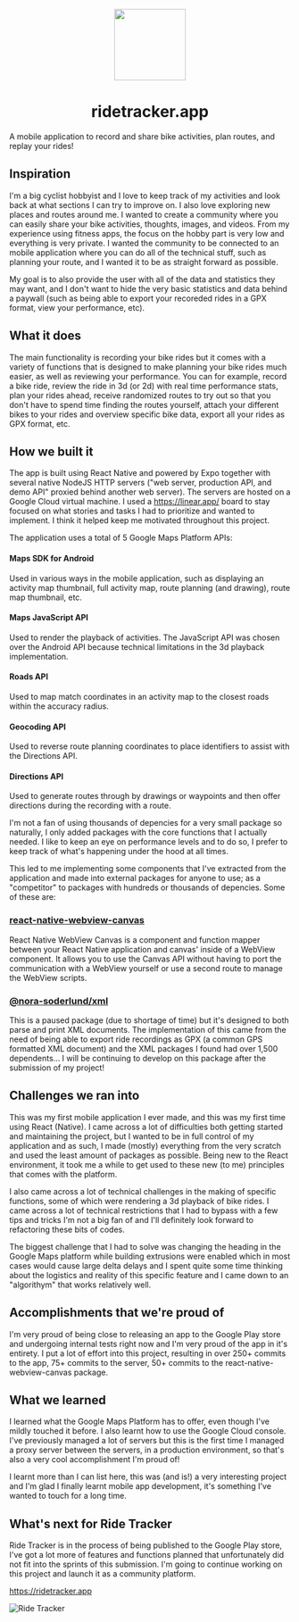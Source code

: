 <p align="center">
  <img src="https://i.imgur.com/2UOCtvd.png" width="128">
  
  <h1 align="center">ridetracker.app</h1>
</p>

A mobile application to record and share bike activities, plan routes, and replay your rides!

## Inspiration
I'm a big cyclist hobbyist and I love to keep track of my activities and look back at what sections I can try to improve on. I also love exploring new places and routes around me. I wanted to create a community where you can easily share your bike activities, thoughts, images, and videos. From my experience using fitness apps, the focus on the hobby part is very low and everything is very private. I wanted the community to be connected to an mobile application where you can do all of the technical stuff, such as planning your route, and I wanted it to be as straight forward as possible.

My goal is to also provide the user with all of the data and statistics they may want, and I don't want to hide the very basic statistics and data behind a paywall (such as being able to export your recoreded rides in a GPX format, view your performance, etc).

## What it does
The main functionality is recording your bike rides but it comes with a variety of functions that is designed to make planning your bike rides much easier, as well as reviewing your performance. You can for example, record a bike ride, review the ride in 3d (or 2d) with real time performance stats, plan your rides ahead, receive randomized routes to try out so that you don't have to spend time finding the routes yourself, attach your different bikes to your rides and overview specific bike data, export all your rides as GPX format, etc.

## How we built it
The app is built using React Native and powered by Expo together with several native NodeJS HTTP servers ("web server, production API, and demo API" proxied behind another web server). The servers are hosted on a Google Cloud virtual machine. I used a https://linear.app/ board to stay focused on what stories and tasks I had to prioritize and wanted to implement. I think it helped keep me motivated throughout this project.

The application uses a total of 5 Google Maps Platform APIs:
#### Maps SDK for Android
Used in various ways in the mobile application, such as displaying an activity map thumbnail, full activity map, route planning (and drawing), route map thumbnail, etc.
#### Maps JavaScript API
Used to render the playback of activities. The JavaScript API was chosen over the Android API because technical limitations in the 3d playback implementation.
#### Roads API
Used to map match coordinates in an activity map to the closest roads within the accuracy radius.
#### Geocoding API
Used to reverse route planning coordinates to place identifiers to assist with the Directions API.
#### Directions API
Used to generate routes through by drawings or waypoints and then offer directions during the recording with a route.

I'm not a fan of using thousands of depencies for a very small package so naturally, I only added packages with the core functions that I actually needed. I like to keep an eye on performance levels and to do so, I prefer to keep track of what's happening under the hood at all times.

This led to me implementing some components that I've extracted from the application and made into external packages for anyone to use; as a "competitor" to packages with hundreds or thousands of depencies. Some of these are:

### [react-native-webview-canvas](https://github.com/nora-soderlund/react-native-webview-canvas#readme)
React Native WebView Canvas is a component and function mapper between your React Native application and canvas' inside of a WebView component. It allows you to use the Canvas API without having to port the communication with a WebView yourself or use a second route to manage the WebView scripts.

### [@nora-soderlund/xml](https://github.com/nora-soderlund/xml#readme)
This is a paused package (due to shortage of time) but it's designed to both parse and print XML documents. The implementation of this came from the need of being able to export ride recordings as GPX (a common GPS formatted XML document) and the XML packages I found had over 1,500 dependents... I will be continuing to develop on this package after the submission of my project!

## Challenges we ran into
This was my first mobile application I ever made, and this was my first time using React (Native). I came across a lot of difficulties both getting started and maintaining the project, but I wanted to be in full control of my application and as such, I made (mostly) everything from the very scratch and used the least amount of packages as possible. Being new to the React environment, it took me a while to get used to these new (to me) principles that comes with the platform.

I also came across a lot of technical challenges in the making of specific functions, some of which were rendering a 3d playback of bike rides. I came across a lot of technical restrictions that I had to bypass with a few tips and tricks I'm not a big fan of and I'll definitely look forward to refactoring these bits of codes.

The biggest challenge that I had to solve was changing the heading in the Google Maps platform while building extrusions were enabled which in most cases would cause large delta delays and I spent quite some time thinking about the logistics and reality of this specific feature and I came down to an "algorithym" that works relatively well.

## Accomplishments that we're proud of
I'm very proud of being close to releasing an app to the Google Play store and undergoing internal tests right now and I'm very proud of the app in it's entirety. I put a lot of effort into this project, resulting in over 250+ commits to the app, 75+ commits to the server, 50+ commits to the react-native-webview-canvas package.

## What we learned
I learned what the Google Maps Platform has to offer, even though I've mildly touched it before. I also learnt how to use the Google Cloud console. I've previously managed a lot of servers but this is the first time I managed a proxy server between the servers, in a production environment, so that's also a very cool accomplishment I'm proud of!

I learnt more than I can list here, this was (and is!) a very interesting project and I'm glad I finally learnt mobile app development, it's something I've wanted to touch for a long time.

## What's next for Ride Tracker
Ride Tracker is in the process of being published to the Google Play store, I've got a lot more of features and functions planned that unfortunately did not fit into the sprints of this submission. I'm going to continue working on this project and launch it as a community platform.

https://ridetracker.app

![Ride Tracker](https://i.imgur.com/9yNnJBL.jpg)
